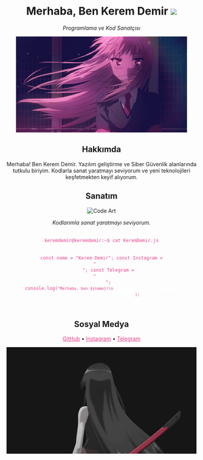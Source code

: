 <h1 align="center">Merhaba, Ben Kerem Demir <img src="https://cdn.iconscout.com/icon/free/png-512/free-c-58-1175247.png?w=22"></h1>
<p align="center">
  <em>Programlama ve Kod Sanatçısı</em>
</p>

<p align="center">
  <a href="https://github.com/keremdemirsec">
  <img src="img/3uvT.gif"></img><p>
  </a>
</p>

<h2 align="center">Hakkımda</h2>
<p align="center">Merhaba! Ben Kerem Demir. Yazılım geliştirme ve Siber Güvenlik alanlarında tutkulu biriyim. Kodlarla sanat yaratmayı seviyorum ve yeni teknolojileri keşfetmekten keyif alıyorum.</p>

<h2 align="center">Sanatım</h2>
<p align="center">
  <img src="https://i.gifer.com/origin/0d/0d46357640ea513cace8602acd97fe27_w200.gif" alt="Code Art">
</p>
<p align="center">
  <em>Kodlarımla sanat yaratmayı seviyorum.</em>
</p>
<pre align="center">
  <code style="color: #e83e8c;">
keremdemir@keremdemir:~$ cat KeremDemir.js

const name = "Kerem Demir";
const Instagram = "<a href="https://wwww.instagram.com/keremdemirsec/" style="color: #fff;">Kerem Demir</a>";
const Telegram = "<a href="https://t.me/keremdemirsec/" style="color: #fff;">Kerem Demir</a>";
console.log(`"Merhaba, ben ${name}!\n`<a href="https://wwww.instagram.com/keremdemirsec/" style="color: #fff;">`Telegram Adresim ${Telegram}`</a> <a href="https://wwww.instagram.com/keremdemirsec/" style="color: #fff;">`Instagram Adresim ${Instagram}"`</a>`);`
  </code>
</pre>

<h2 align="center">Sosyal Medya</h2>
<p align="center" >
  <a style="color: #e83e8c;" href="https://github.com/keremdemirsec">GitHub</a> •
  <a style="color: #e83e8c;" href="https://www.instagram.com/keremdemirsec/">Instagram</a> •
  <a style="color: #e83e8c;" href="https://t.me/keremdemirsec">Telegram</a>
</p>

<p align="center">
  <img src="img/TS0a.gif" alt="Contribution Grid Snake">
</p>
